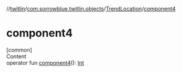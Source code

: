 //[twitlin](../../index.md)/[com.sorrowblue.twitlin.objects](../index.md)/[TrendLocation](index.md)/[component4](component4.md)



# component4  
[common]  
Content  
operator fun [component4](component4.md)(): [Int](https://kotlinlang.org/api/latest/jvm/stdlib/kotlin/-int/index.html)  



